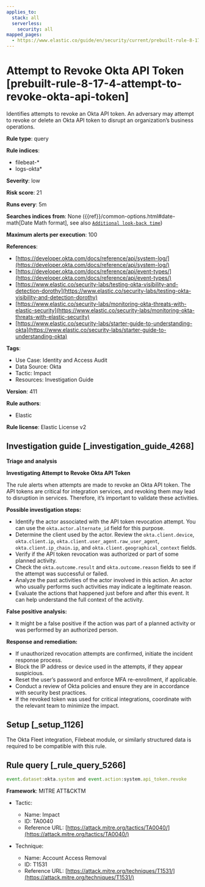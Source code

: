 ```yaml
---
applies_to:
  stack: all
  serverless:
    security: all
mapped_pages:
  - https://www.elastic.co/guide/en/security/current/prebuilt-rule-8-17-4-attempt-to-revoke-okta-api-token.html
---
```


# Attempt to Revoke Okta API Token [prebuilt-rule-8-17-4-attempt-to-revoke-okta-api-token]

Identifies attempts to revoke an Okta API token. An adversary may attempt to revoke or delete an Okta API token to disrupt an organization’s business operations.

**Rule type**: query

**Rule indices**:

* filebeat-*
* logs-okta*

**Severity**: low

**Risk score**: 21

**Runs every**: 5m

**Searches indices from**: None ({{ref}}/common-options.html#date-math[Date Math format], see also [`Additional look-back time`](docs-content://solutions/security/detect-and-alert/create-detection-rule.md#rule-schedule))

**Maximum alerts per execution**: 100

**References**:

* [https://developer.okta.com/docs/reference/api/system-log/](https://developer.okta.com/docs/reference/api/system-log/)
* [https://developer.okta.com/docs/reference/api/event-types/](https://developer.okta.com/docs/reference/api/event-types/)
* [https://www.elastic.co/security-labs/testing-okta-visibility-and-detection-dorothy](https://www.elastic.co/security-labs/testing-okta-visibility-and-detection-dorothy)
* [https://www.elastic.co/security-labs/monitoring-okta-threats-with-elastic-security](https://www.elastic.co/security-labs/monitoring-okta-threats-with-elastic-security)
* [https://www.elastic.co/security-labs/starter-guide-to-understanding-okta](https://www.elastic.co/security-labs/starter-guide-to-understanding-okta)

**Tags**:

* Use Case: Identity and Access Audit
* Data Source: Okta
* Tactic: Impact
* Resources: Investigation Guide

**Version**: 411

**Rule authors**:

* Elastic

**Rule license**: Elastic License v2

## Investigation guide [_investigation_guide_4268]

**Triage and analysis**

**Investigating Attempt to Revoke Okta API Token**

The rule alerts when attempts are made to revoke an Okta API token. The API tokens are critical for integration services, and revoking them may lead to disruption in services. Therefore, it’s important to validate these activities.

**Possible investigation steps:**

* Identify the actor associated with the API token revocation attempt. You can use the `okta.actor.alternate_id` field for this purpose.
* Determine the client used by the actor. Review the `okta.client.device`, `okta.client.ip`, `okta.client.user_agent.raw_user_agent`, `okta.client.ip_chain.ip`, and `okta.client.geographical_context` fields.
* Verify if the API token revocation was authorized or part of some planned activity.
* Check the `okta.outcome.result` and `okta.outcome.reason` fields to see if the attempt was successful or failed.
* Analyze the past activities of the actor involved in this action. An actor who usually performs such activities may indicate a legitimate reason.
* Evaluate the actions that happened just before and after this event. It can help understand the full context of the activity.

**False positive analysis:**

* It might be a false positive if the action was part of a planned activity or was performed by an authorized person.

**Response and remediation:**

* If unauthorized revocation attempts are confirmed, initiate the incident response process.
* Block the IP address or device used in the attempts, if they appear suspicious.
* Reset the user’s password and enforce MFA re-enrollment, if applicable.
* Conduct a review of Okta policies and ensure they are in accordance with security best practices.
* If the revoked token was used for critical integrations, coordinate with the relevant team to minimize the impact.


## Setup [_setup_1126]

The Okta Fleet integration, Filebeat module, or similarly structured data is required to be compatible with this rule.


## Rule query [_rule_query_5266]

```js
event.dataset:okta.system and event.action:system.api_token.revoke
```

**Framework**: MITRE ATT&CKTM

* Tactic:

    * Name: Impact
    * ID: TA0040
    * Reference URL: [https://attack.mitre.org/tactics/TA0040/](https://attack.mitre.org/tactics/TA0040/)

* Technique:

    * Name: Account Access Removal
    * ID: T1531
    * Reference URL: [https://attack.mitre.org/techniques/T1531/](https://attack.mitre.org/techniques/T1531/)



